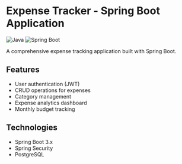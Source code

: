# Expense Tracker - Spring Boot Application

![Java](https://img.shields.io/badge/Java-17-blue)
![Spring Boot](https://img.shields.io/badge/Spring%20Boot-3.x-green)


A comprehensive expense tracking application built with Spring Boot.

## Features
- User authentication (JWT)
- CRUD operations for expenses
- Category management
- Expense analytics dashboard
- Monthly budget tracking

## Technologies
- Spring Boot 3.x
- Spring Security
- PostgreSQL

